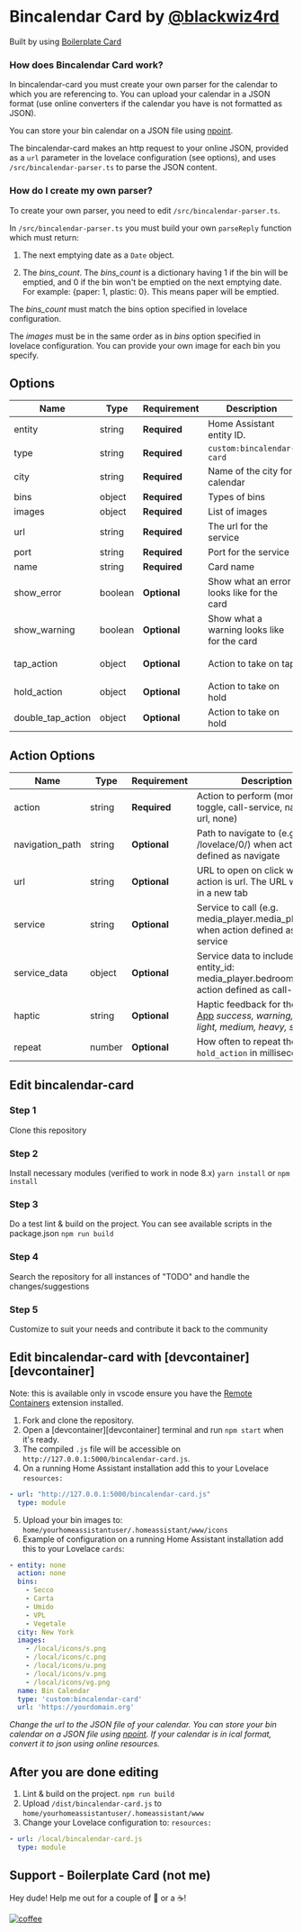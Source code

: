 # Bincalendar Card by [@blackwiz4rd](https://www.github.com/blackwiz4rd)

Built by using [Boilerplate Card](https://github.com/custom-cards/boilerplate-card)

### How does Bincalendar Card work?

In bincalendar-card you must create your own parser for the calendar to which you are referencing to. You can upload your calendar in a JSON format (use online converters if the calendar you have is not formatted as JSON).

You can store your bin calendar on a JSON file using [npoint](https://www.npoint.io).

The bincalendar-card makes an http request to your online JSON, provided as a `url` parameter in the lovelace configuration (see options), and uses `/src/bincalendar-parser.ts` to parse the JSON content.

### How do I create my own parser?

To create your own parser, you need to edit `/src/bincalendar-parser.ts`.

In `/src/bincalendar-parser.ts` you must build your own `parseReply` function which must return:

1. The next emptying date as a `Date` object.

2. The *bins_count*. The *bins_count* is a dictionary having 1 if the bin will be emptied, and 0 if the bin won't be emptied on the next emptying date. For example: {paper: 1, plastic: 0}. This means paper will be emptied.

The *bins_count* must match the bins option specified in lovelace configuration.

The *images* must be in the same order as in *bins* option specified in lovelace configuration. You can provide your own image for each bin you specify.

## Options

| Name              | Type    | Requirement  | Description                                 | Default             |
| ----------------- | ------- | ------------ | ------------------------------------------- | ------------------- |
| entity            | string  | **Required** | Home Assistant entity ID.                   |
| type              | string  | **Required** | `custom:bincalendar-card`                   |
| city              | string  | **Required** | Name of the city for calendar               |
| bins              | object  | **Required** | Types of bins                               |
| images            | object  | **Required** | List of images                              |
| url               | string  | **Required** | The url for the service                     |
| port              | string  | **Required** | Port for the service                        |
| name              | string  | **Required** | Card name                                   |                     |
| show_error        | boolean | **Optional** | Show what an error looks like for the card  | `false`             |
| show_warning      | boolean | **Optional** | Show what a warning looks like for the card | `false`             |
| tap_action        | object  | **Optional** | Action to take on tap                       | `action: more-info` |
| hold_action       | object  | **Optional** | Action to take on hold                      | `none`              |
| double_tap_action | object  | **Optional** | Action to take on hold                      | `none`              |

## Action Options

| Name            | Type   | Requirement  | Description                                                                                                                            | Default     |
| --------------- | ------ | ------------ | -------------------------------------------------------------------------------------------------------------------------------------- | ----------- |
| action          | string | **Required** | Action to perform (more-info, toggle, call-service, navigate url, none)                                                                | `none` |
| navigation_path | string | **Optional** | Path to navigate to (e.g. /lovelace/0/) when action defined as navigate                                                                | `none`      |
| url             | string | **Optional** | URL to open on click when action is url. The URL will open in a new tab                                                                | `none`      |
| service         | string | **Optional** | Service to call (e.g. media_player.media_play_pause) when action defined as call-service                                               | `none`      |
| service_data    | object | **Optional** | Service data to include (e.g. entity_id: media_player.bedroom) when action defined as call-service                                     | `none`      |
| haptic          | string | **Optional** | Haptic feedback for the [Beta IOS App](http://home-assistant.io/ios/beta) _success, warning, failure, light, medium, heavy, selection_ | `none`      |
| repeat          | number | **Optional** | How often to repeat the `hold_action` in milliseconds.                                                                                 | `none`      |

## Edit bincalendar-card

### Step 1

Clone this repository

### Step 2

Install necessary modules (verified to work in node 8.x)
`yarn install` or `npm install`


### Step 3

Do a test lint & build on the project. You can see available scripts in the package.json
`npm run build`

### Step 4

Search the repository for all instances of "TODO" and handle the changes/suggestions

### Step 5

Customize to suit your needs and contribute it back to the community


## Edit bincalendar-card with [devcontainer][devcontainer]

Note: this is available only in vscode ensure you have the [Remote Containers](https://marketplace.visualstudio.com/items?itemName=ms-vscode-remote.remote-containers) extension installed.

1. Fork and clone the repository.
2. Open a [devcontainer][devcontainer] terminal and run `npm start` when it's ready.
3. The compiled `.js` file will be accessible on
   `http://127.0.0.1:5000/bincalendar-card.js`.
4. On a running Home Assistant installation add this to your Lovelace
   `resources:`

```yaml
- url: "http://127.0.0.1:5000/bincalendar-card.js"
  type: module
```
5. Upload your bin images to: `home/yourhomeassistantuser/.homeassistant/www/icons`
6. Example of configuration on a running Home Assistant installation add this to your Lovelace `cards`:

```yaml
- entity: none
  action: none
  bins:
    - Secco
    - Carta
    - Umido
    - VPL
    - Vegetale
  city: New York
  images:
    - /local/icons/s.png
    - /local/icons/c.png
    - /local/icons/u.png
    - /local/icons/v.png
    - /local/icons/vg.png
  name: Bin Calendar
  type: 'custom:bincalendar-card'
  url: 'https://yourdomain.org'
```

_Change the url to the JSON file of your calendar. You can store your bin calendar on a JSON file using [npoint](https://www.npoint.io). If your calendar is in ical format, convert it to json using online resources._

## After you are done editing

1. Lint & build on the project.
   `npm run build`
2. Upload `/dist/bincalendar-card.js` to `home/yourhomeassistantuser/.homeassistant/www`
3. Change your Lovelace configuration to:
   `resources:`

```yaml
- url: /local/bincalendar-card.js
  type: module
```
## Support - Boilerplate Card (not me)

Hey dude! Help me out for a couple of :beers: or a :coffee:!

[![coffee](https://www.buymeacoffee.com/assets/img/custom_images/black_img.png)](https://www.buymeacoffee.com/zJtVxUAgH)
